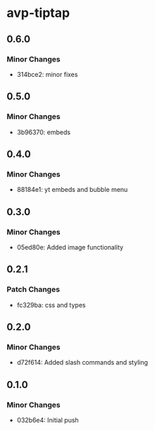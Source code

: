 # avp-tiptap

## 0.6.0

### Minor Changes

- 314bce2: minor fixes

## 0.5.0

### Minor Changes

- 3b96370: embeds

## 0.4.0

### Minor Changes

- 88184e1: yt embeds and bubble menu

## 0.3.0

### Minor Changes

- 05ed80e: Added image functionality

## 0.2.1

### Patch Changes

- fc329ba: css and types

## 0.2.0

### Minor Changes

- d72f614: Added slash commands and styling

## 0.1.0

### Minor Changes

- 032b6e4: Initial push
